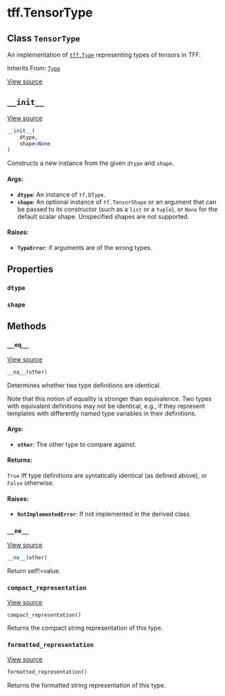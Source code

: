 <div itemscope itemtype="http://developers.google.com/ReferenceObject">
<meta itemprop="name" content="tff.TensorType" />
<meta itemprop="path" content="Stable" />
<meta itemprop="property" content="dtype"/>
<meta itemprop="property" content="shape"/>
<meta itemprop="property" content="__eq__"/>
<meta itemprop="property" content="__init__"/>
<meta itemprop="property" content="__ne__"/>
<meta itemprop="property" content="compact_representation"/>
<meta itemprop="property" content="formatted_representation"/>
</div>

# tff.TensorType

## Class `TensorType`

An implementation of <a href="../tff/Type.md"><code>tff.Type</code></a>
representing types of tensors in TFF.

Inherits From: [`Type`](../tff/Type.md)

<a target="_blank" href="http://github.com/tensorflow/federated/tree/master/tensorflow_federated/python/core/api/computation_types.py">View
source</a>

<!-- Placeholder for "Used in" -->

<h2 id="__init__"><code>__init__</code></h2>

<a target="_blank" href="http://github.com/tensorflow/federated/tree/master/tensorflow_federated/python/core/api/computation_types.py">View
source</a>

```python
__init__(
    dtype,
    shape=None
)
```

Constructs a new instance from the given `dtype` and `shape`.

#### Args:

*   <b>`dtype`</b>: An instance of `tf.DType`.
*   <b>`shape`</b>: An optional instance of `tf.TensorShape` or an argument that
    can be passed to its constructor (such as a `list` or a `tuple`), or `None`
    for the default scalar shape. Unspecified shapes are not supported.

#### Raises:

*   <b>`TypeError`</b>: if arguments are of the wrong types.

## Properties

<h3 id="dtype"><code>dtype</code></h3>

<h3 id="shape"><code>shape</code></h3>

## Methods

<h3 id="__eq__"><code>__eq__</code></h3>

<a target="_blank" href="http://github.com/tensorflow/federated/tree/master/tensorflow_federated/python/core/api/computation_types.py">View
source</a>

```python
__eq__(other)
```

Determines whether two type definitions are identical.

Note that this notion of equality is stronger than equivalence. Two types with
equivalent definitions may not be identical, e.g., if they represent templates
with differently named type variables in their definitions.

#### Args:

*   <b>`other`</b>: The other type to compare against.

#### Returns:

`True` iff type definitions are syntatically identical (as defined above), or
`False` otherwise.

#### Raises:

*   <b>`NotImplementedError`</b>: If not implemented in the derived class.

<h3 id="__ne__"><code>__ne__</code></h3>

<a target="_blank" href="http://github.com/tensorflow/federated/tree/master/tensorflow_federated/python/core/api/computation_types.py">View
source</a>

```python
__ne__(other)
```

Return self!=value.

<h3 id="compact_representation"><code>compact_representation</code></h3>

<a target="_blank" href="http://github.com/tensorflow/federated/tree/master/tensorflow_federated/python/core/api/computation_types.py">View
source</a>

```python
compact_representation()
```

Returns the compact string representation of this type.

<h3 id="formatted_representation"><code>formatted_representation</code></h3>

<a target="_blank" href="http://github.com/tensorflow/federated/tree/master/tensorflow_federated/python/core/api/computation_types.py">View
source</a>

```python
formatted_representation()
```

Returns the formatted string representation of this type.
